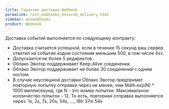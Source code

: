 ```yaml
---
title: Гарантия доставки Webhook
permalink: rest_webhooks_ensured_delivery.html
sidebar: evowebhooks
product: Webhook
---
```


Доставка событий выполняется по следующему контракту:

* Доставка считается успешной, если в течение 15 секунд ваш сервер ответил на событие кодом состояния меньшим 500, в том числе 4хх.
* Допускается не более 5 редиректов.
* Облако Эвотор поддерживает Keep-Alive соединения.
* Облако Эвотор поддерживает не более 30 соединений с одним хостом.
* В случае неуспешной доставки Облако Эвотор предпримет повторную попытку отправки через не менее, чем Math.exp(N) * 1000 миллисекунд, где N - это номер попытки. Максимальное колличество попыток - 12. То есть, повторная отправка выполняется через: 1s, 2s, 7s, 20s, 54s, ..., 16h 37m 54s
